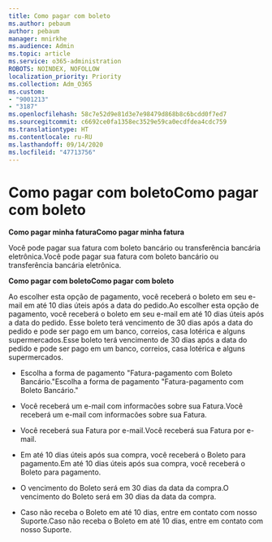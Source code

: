 ```yaml
---
title: Como pagar com boleto
ms.author: pebaum
author: pebaum
manager: mnirkhe
ms.audience: Admin
ms.topic: article
ms.service: o365-administration
ROBOTS: NOINDEX, NOFOLLOW
localization_priority: Priority
ms.collection: Adm_O365
ms.custom:
- "9001213"
- "3187"
ms.openlocfilehash: 58c7e52d9e81d3e7e98479d868b8c6bcdd0f7ed7
ms.sourcegitcommit: c6692ce0fa1358ec3529e59ca0ecdfdea4cdc759
ms.translationtype: HT
ms.contentlocale: ru-RU
ms.lasthandoff: 09/14/2020
ms.locfileid: "47713756"
---
```

# <a name="como-pagar-com-boleto"></a><span data-ttu-id="8c2dd-102">Como pagar com boleto</span><span class="sxs-lookup"><span data-stu-id="8c2dd-102">Como pagar com boleto</span></span>

<span data-ttu-id="8c2dd-103">**Como pagar minha fatura**</span><span class="sxs-lookup"><span data-stu-id="8c2dd-103">**Como pagar minha fatura**</span></span>

<span data-ttu-id="8c2dd-104">Você pode pagar sua fatura com boleto bancário ou transferência bancária eletrônica.</span><span class="sxs-lookup"><span data-stu-id="8c2dd-104">Você pode pagar sua fatura com boleto bancário ou transferência bancária eletrônica.</span></span>

<span data-ttu-id="8c2dd-105">**Como pagar com  boleto**</span><span class="sxs-lookup"><span data-stu-id="8c2dd-105">**Como pagar com  boleto**</span></span>

<span data-ttu-id="8c2dd-106">Ao escolher  esta opção de pagamento, você receberá o boleto em seu e-mail em até 10 dias úteis após a data do pedido.</span><span class="sxs-lookup"><span data-stu-id="8c2dd-106">Ao escolher  esta opção de pagamento, você receberá o boleto em seu e-mail em até 10 dias úteis após a data do pedido.</span></span> <span data-ttu-id="8c2dd-107">Esse boleto terá vencimento de 30 dias após a data do pedido e pode ser pago em um banco, correios, casa lotérica e alguns supermercados.</span><span class="sxs-lookup"><span data-stu-id="8c2dd-107">Esse boleto terá vencimento de 30 dias após a data do pedido e pode ser pago em um banco, correios, casa lotérica e alguns supermercados.</span></span>

- <span data-ttu-id="8c2dd-108">Escolha a forma de pagamento "Fatura-pagamento com Boleto Bancário."</span><span class="sxs-lookup"><span data-stu-id="8c2dd-108">Escolha a forma de pagamento "Fatura-pagamento com Boleto Bancário."</span></span>

- <span data-ttu-id="8c2dd-109">Você receberá um e-mail com informacões sobre sua Fatura.</span><span class="sxs-lookup"><span data-stu-id="8c2dd-109">Você receberá um e-mail com informacões sobre sua Fatura.</span></span>

- <span data-ttu-id="8c2dd-110">Você receberá sua Fatura por e-mail.</span><span class="sxs-lookup"><span data-stu-id="8c2dd-110">Você receberá sua Fatura por e-mail.</span></span>

- <span data-ttu-id="8c2dd-111">Em até 10 dias úteis após sua compra, você receberá o Boleto para pagamento.</span><span class="sxs-lookup"><span data-stu-id="8c2dd-111">Em até 10 dias úteis após sua compra, você receberá o Boleto para pagamento.</span></span>

- <span data-ttu-id="8c2dd-112">O vencimento do Boleto será em 30 dias da data da compra.</span><span class="sxs-lookup"><span data-stu-id="8c2dd-112">O vencimento do Boleto será em 30 dias da data da compra.</span></span>

- <span data-ttu-id="8c2dd-113">Caso não receba o Boleto em até 10 dias, entre em contato com nosso Suporte.</span><span class="sxs-lookup"><span data-stu-id="8c2dd-113">Caso não receba o Boleto em até 10 dias, entre em contato com nosso Suporte.</span></span>

